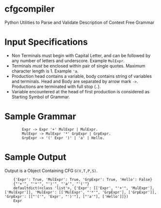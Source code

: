 # cfgcompiler
Python Utilities to Parse and Validate Description of Context Free Grammar

# Input Specifications
- Non Terminals must begin with Capital Letter, and can be followed by any number of letters and underscore. Example `MulExpr`.
- Terminals *must* be enclosed within pair of single quotes. Maximum character length is 1. Example `'a`.
- Production head contains a variable, body contains string of variables and terminals. Head and Body are separated by arrow mark `->`. Productions are terminated with full stop (`.`).
- Variable encountered at the head of first production is considered as Starting Symbol of Grammar.

# Sample Grammar

            Expr -> Expr '+' MulExpr | MulExpr.
            MulExpr -> MulExpr '*' GrpExpr | GrpExpr.
            GrpExpr -> '(' Expr ')' | 'a' | Hello.

# Sample Output
Output is a Object Containing CFG `G(V,T,P,S)`.

        {'Expr': True, 'MulExpr': True, 'GrpExpr': True, 'Hello': False}
        {"'+'", "'*'", "')'", "'a'", "'('"}
        defaultdict(<class 'list'>, {'Expr': [['Expr', "'+'", 'MulExpr'], ['MulExpr']], 'MulExpr': [['MulExpr', "'*'", 'GrpExpr'], ['GrpExpr']], 'GrpExpr': [["'('", 'Expr', "')'"], ["'a'"], ['Hello']]})
        Expr

